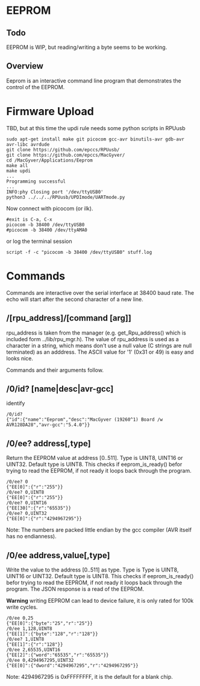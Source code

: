 # EEPROM

## Todo

EEPROM is WIP, but reading/writing a byte seems to be working. 


## Overview

Eeprom is an interactive command line program that demonstrates the control of the EEPROM.


# Firmware Upload

TBD, but at this time the updi rule needs some python scripts in RPUusb

``` 
sudo apt-get install make git picocom gcc-avr binutils-avr gdb-avr avr-libc avrdude
git clone https://github.com/epccs/RPUusb/
git clone https://github.com/epccs/MacGyver/
cd /MacGyver/Applications/Eeprom
make all
make updi
...
Programming successful
...
INFO:phy Closing port '/dev/ttyUSB0'
python3 ../../../RPUusb/UPDImode/UARTmode.py
``` 

Now connect with picocom (or ilk).


``` 
#exit is C-a, C-x
picocom -b 38400 /dev/ttyUSB0
#picocom -b 38400 /dev/ttyAMA0
``` 

or log the terminal session

``` 
script -f -c "picocom -b 38400 /dev/ttyUSB0" stuff.log
``` 

# Commands

Commands are interactive over the serial interface at 38400 baud rate. The echo will start after the second character of a new line. 


## /\[rpu_address\]/\[command \[arg\]\]

rpu_address is taken from the manager (e.g. get_Rpu_address() which is included form ../lib/rpu_mgr.h). The value of rpu_address is used as a character in a string, which means don't use a null value (C strings are null terminated) as an adddress. The ASCII value for '1' (0x31 or 49) is easy and looks nice.

Commands and their arguments follow.


## /0/id? \[name|desc|avr-gcc\]

identify 

``` 
/0/id?
{"id":{"name":"Eeprom","desc":"MacGyver (19260^1) Board /w AVR128DA28","avr-gcc":"5.4.0"}}
```

##  /0/ee? address\[,type\]

Return the EEPROM value at address [0..511]. Type is UINT8, UINT16 or UINT32. Default type is UINT8. This checks if eeprom_is_ready() befor trying to read the EEPROM, if not ready it loops back through the program. 

``` 
/0/ee? 0
{"EE[0]":{"r":"255"}}
/0/ee? 0,UINT8
{"EE[0]":{"r":"255"}}
/0/ee? 0,UINT16
{"EE[30]":{"r":"65535"}}
/0/ee? 0,UINT32
{"EE[0]":{"r":"4294967295"}}
```

Note: The numbers are packed little endian by the gcc compiler (AVR itself has no endianness).


##  /0/ee address,value\[,type\]

Write the value to the address [0..511] as type. Type is Type is UINT8, UINT16 or UINT32. Default type is UINT8. This checks if eeprom_is_ready() befor trying to read the EEPROM, if not ready it loops back through the program. The JSON response is a read of the EEPROM. 

__Warning__ writing EEPROM can lead to device failure, it is only rated for 100k write cycles.

``` 
/0/ee 0,25
{"EE[0]":{"byte":"25","r":"25"}} 
/0/ee 1,128,UINT8
{"EE[1]":{"byte":"128","r":"128"}}
/0/ee? 1,UINT8
{"EE[1]":{"r":"128"}}
/0/ee 2,65535,UINT16
{"EE[2]":{"word":"65535","r":"65535"}}
/0/ee 0,4294967295,UINT32
{"EE[0]":{"dword":"4294967295","r":"4294967295"}}
```
Note: 4294967295 is 0xFFFFFFFF, it is the default for a blank chip.

